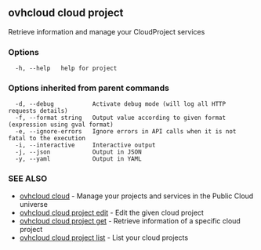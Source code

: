 ## ovhcloud cloud project

Retrieve information and manage your CloudProject services

### Options

```
  -h, --help   help for project
```

### Options inherited from parent commands

```
  -d, --debug           Activate debug mode (will log all HTTP requests details)
  -f, --format string   Output value according to given format (expression using gval format)
  -e, --ignore-errors   Ignore errors in API calls when it is not fatal to the execution
  -i, --interactive     Interactive output
  -j, --json            Output in JSON
  -y, --yaml            Output in YAML
```

### SEE ALSO

* [ovhcloud cloud](ovhcloud_cloud.md)	 - Manage your projects and services in the Public Cloud universe
* [ovhcloud cloud project edit](ovhcloud_cloud_project_edit.md)	 - Edit the given cloud project
* [ovhcloud cloud project get](ovhcloud_cloud_project_get.md)	 - Retrieve information of a specific cloud project
* [ovhcloud cloud project list](ovhcloud_cloud_project_list.md)	 - List your cloud projects

